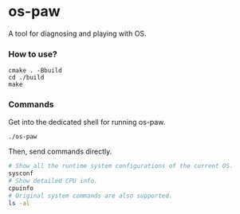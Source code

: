 # os-paw
A tool for diagnosing and playing with OS.


### How to use?

```
cmake . -Bbuild
cd ./build
make
```

### Commands

Get into the dedicated shell for running os-paw.

```bash
./os-paw  
``` 

Then, send commands directly.

```bash
# Show all the runtime system configurations of the current OS.
sysconf  
# Show detailed CPU info. 
cpuinfo
# Original system commands are also supported. 
ls -al
```
